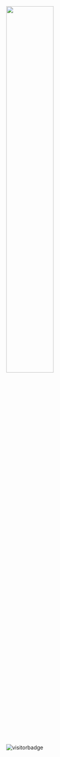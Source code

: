 <img src="https://files.catbox.moe/apdfeo.jpg" width="50%" height="50%">

![visitorbadge](https://vbr.nathanchung.dev/badge?page_id=59176588&color=9f64c4&text=loyal_fans)
